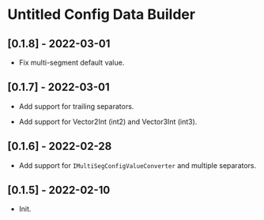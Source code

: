# Untitled Config Data Builder

## [0.1.8] - 2022-03-01

- Fix multi-segment default value.

## [0.1.7] - 2022-03-01

- Add support for trailing separators.

- Add support for Vector2Int (int2) and Vector3Int (int3).

## [0.1.6] - 2022-02-28

- Add support for `IMultiSegConfigValueConverter` and multiple separators.

## [0.1.5] - 2022-02-10

- Init.
